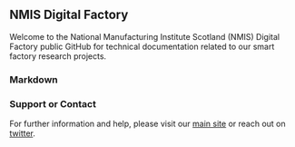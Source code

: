 ## NMIS Digital Factory

Welcome to the National Manufacturing Institute Scotland (NMIS) Digital Factory public GitHub for technical documentation related to our smart factory research projects.

### Markdown



### Support or Contact

For further information and help, please visit our [main site](https://nmis.scot/) or reach out on [twitter](https://twitter.com/NMIS_group).
